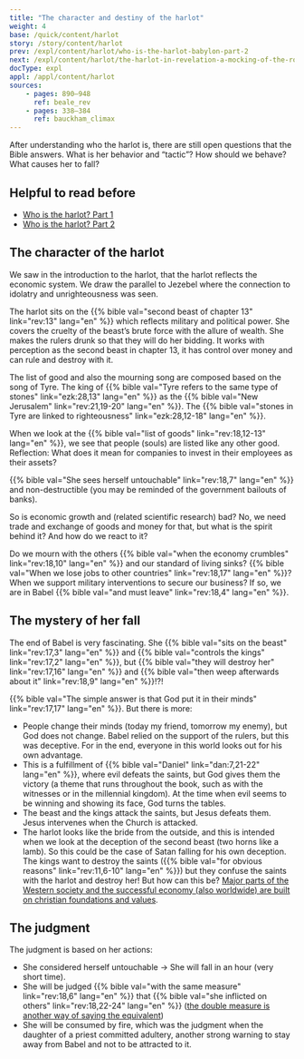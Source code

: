 ```yaml
---
title: "The character and destiny of the harlot"
weight: 4
base: /quick/content/harlot
story: /story/content/harlot
prev: /expl/content/harlot/who-is-the-harlot-babylon-part-2
next: /expl/content/harlot/the-harlot-in-revelation-a-mocking-of-the-roman-empire
docType: expl
appl: /appl/content/harlot
sources: 
    - pages: 890–948
      ref: beale_rev
    - pages: 338–384
      ref: bauckham_climax
---
```


After understanding who the harlot is, there are still open questions that the Bible answers. What is her behavior and “tactic”? How should we behave? What causes her to fall?

## Helpful to read before

<a name="5c2e"></a>
- [Who is the harlot? Part 1](/content/harlot/expl/who-is-the-harlot-babylon-part-1)
- [Who is the harlot? Part 2](/content/harlot/expl/who-is-the-harlot-babylon-part-2)

## The character of the harlot

<a name="b96c"></a>
We saw in the introduction to the harlot, that the harlot reflects the economic system. We draw the parallel to Jezebel where the connection to idolatry and unrighteousness was seen.

The harlot sits on the {{% bible val="second beast of chapter 13" link="rev:13" lang="en" %}} which reflects military and political power. She covers the cruelty of the beast’s brute force with the allure of wealth. She makes the rulers drunk so that they will do her bidding. It works with perception as the second beast in chapter 13, it has control over money and can rule and destroy with it.

The list of good and also the mourning song are composed based on the song of Tyre. The king of {{% bible val="Tyre refers to the same type of stones" link="ezk:28,13" lang="en" %}} as the {{% bible val="New Jerusalem" link="rev:21,19-20" lang="en" %}}. The {{% bible val="stones in Tyre are linked to righteousness" link="ezk:28,12-18" lang="en" %}}.

When we look at the {{% bible val="list of goods" link="rev:18,12-13" lang="en" %}}, we see that people (souls) are listed like any other good. Reflection: What does it mean for companies to invest in their employees as their assets?

{{% bible val="She sees herself untouchable" link="rev:18,7" lang="en" %}} and non-destructible (you may be reminded of the government bailouts of banks).

So is economic growth and (related scientific research) bad? No, we need trade and exchange of goods and money for that, but what is the spirit behind it? And how do we react to it?

Do we mourn with the others {{% bible val="when the economy crumbles" link="rev:18,10" lang="en" %}} and our standard of living sinks? {{% bible val="When we lose jobs to other countries" link="rev:18,17" lang="en" %}}? When we support military interventions to secure our business? If so, we are in Babel {{% bible val="and must leave" link="rev:18,4" lang="en" %}}.

## The mystery of her fall

<a name="0a44"></a>
The end of Babel is very fascinating. She {{% bible val="sits on the beast" link="rev:17,3" lang="en" %}} and {{% bible val="controls the kings" link="rev:17,2" lang="en" %}}, but {{% bible val="they will destroy her" link="rev:17,16" lang="en" %}} and {{% bible val="then weep afterwards about it" link="rev:18,9" lang="en" %}}!?!

{{% bible val="The simple answer is that God put it in their minds" link="rev:17,17" lang="en" %}}. But there is more:

- People change their minds (today my friend, tomorrow my enemy), but God does not change. Babel relied on the support of the rulers, but this was deceptive. For in the end, everyone in this world looks out for his own advantage.
- This is a fulfillment of {{% bible val="Daniel" link="dan:7,21-22" lang="en" %}}, where evil defeats the saints, but God gives them the victory (a theme that runs throughout the book, such as with the witnesses or in the millennial kingdom). At the time when evil seems to be winning and showing its face, God turns the tables.
- The beast and the kings attack the saints, but Jesus defeats them. Jesus intervenes when the Church is attacked.
- The harlot looks like the bride from the outside, and this is intended when we look at the deception of the second beast (two horns like a lamb). So this could be the case of Satan falling for his own deception. The kings want to destroy the saints ({{% bible val="for obvious reasons" link="rev:11,6-10" lang="en" %}}) but they confuse the saints with the harlot and destroy her! But how can this be? [Major parts of the Western society and the successful economy (also worldwide) are built on christian foundations and values](https://www.pdfdrive.com/the-book-that-made-your-world-how-the-bible-created-the-soul-of-western-civilization-e200370906.html).

## The judgment

<a name="3d3b"></a>
The judgment is based on her actions:

- She considered herself untouchable -&gt; She will fall in an hour (very short time).
- She will be judged {{% bible val="with the same measure" link="rev:18,6" lang="en" %}} that {{% bible val="she inflicted on others" link="rev:18,22-24" lang="en" %}} ([the double measure is another way of saying the equivalent](https://meredithkline.com/klines-works/articles-and-essays/double-trouble/))
- She will be consumed by fire, which was the judgment when the daughter of a priest committed adultery, another strong warning to stay away from Babel and not to be attracted to it.
